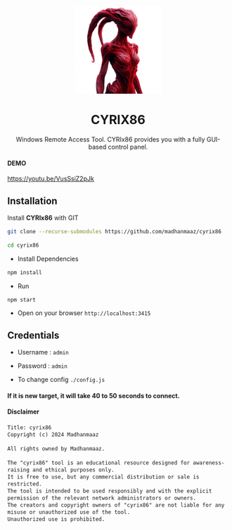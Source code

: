 <p align="center">
    <img src="https://raw.githubusercontent.com/madhanmaaz/cyrix86/refs/heads/master/public/src/images/logo.png" alt="CYRIX86" width="200">
    <h1 align="center">CYRIX86</h1>
    <p align="center">
        Windows Remote Access Tool. CYRIx86 provides you with a fully GUI-based control panel.
    </p>
</p>

#### DEMO
https://youtu.be/VusSsiZ2pJk

## Installation
Install **CYRIx86** with GIT
```bash
git clone --recurse-submodules https://github.com/madhanmaaz/cyrix86
```
```bash
cd cyrix86
```
- Install Dependencies
```bash
npm install
```
- Run
```bash
npm start
```
- Open on your browser `http://localhost:3415`

## Credentials
- Username : `admin`

- Password : `admin`

- To change config `./config.js`

#### If it is new target, it will take 40 to 50 seconds to connect.

#### Disclaimer
```
Title: cyrix86
Copyright (c) 2024 Madhanmaaz

All rights owned by Madhanmaaz.

The "cyrix86" tool is an educational resource designed for awareness-raising and ethical purposes only.
It is free to use, but any commercial distribution or sale is restricted.
The tool is intended to be used responsibly and with the explicit permission of the relevant network administrators or owners.
The creators and copyright owners of "cyrix86" are not liable for any misuse or unauthorized use of the tool.
Unauthorized use is prohibited.
```
